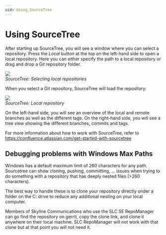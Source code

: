 ```yaml
---
uid: Using_SourceTree
---
```


# Using SourceTree

After starting up SourceTree, you will see a window where you can select a repository. Press the *Local* button at the top on the left-hand side to open a local repository. Here you can either specify the path to a local repository or drag and drop a Git repository folder.

![](~/develop/images/SourceTree_repositories.png)<br>
*SourceTree: Selecting local repositories*

When you select a Git repository, SourceTree will load the repository:

![](~/develop/images/SourceTree_loadedrepository.png)<br>
*SourceTree: Local repository*

On the left-hand side, you will see an overview of the local and remote branches as well as the different tags. On the right-hand side, you will see a tree view showing the different branches, commits and tags.

For more information about how to work with SourceTree, refer to <https://confluence.atlassian.com/get-started-with-sourcetree>

## Debugging problems with Windows Max Paths

Windows has a default maximum limit of 260 characters for any path. Sourcetree can show cloning, pushing, committing, ... issues when trying to do something with a repository that has deeply nested files (>260 characters).

The best way to handle these is to clone your repository directly under a folder on the C: drive to reduce any additional nesting on your local computer.

Members of Skyline Communications who use the SLC SE RepoManager can go find the repository on gerrit, copy the clone link, and clone it anywhere on their local machine. SLC RepoManager will not work with that clone but at that point you will not need it.
